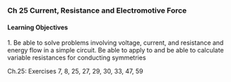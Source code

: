### Ch 25 Current, Resistance and Electromotive Force

#### Learning Objectives
1\. Be able to solve problems involving voltage, current, and resistance and energy flow in a simple circuit. Be able to apply to and be able to calculate variable resistances for conducting symmetries

Ch.25:  Exercises 7, 8, 25, 27, 29, 30, 33, 47, 59
